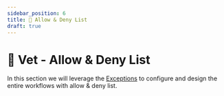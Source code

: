 ```yaml
---
sidebar_position: 6
title: 🚫 Allow & Deny List
draft: true
---
```


# 🚫 Vet - Allow & Deny List

In this section we will leverage the [Exceptions](./exceptions) to configure and design the entire workflows with allow & deny list.
